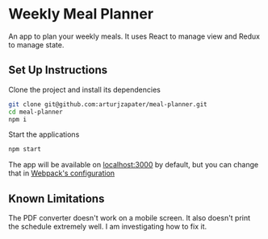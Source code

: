 # Weekly Meal Planner

An app to plan your weekly meals. It uses React to manage view and Redux to manage state.

## Set Up Instructions

Clone the project and install its dependencies

```bash
git clone git@github.com:arturjzapater/meal-planner.git
cd meal-planner
npm i
```

Start the applications

```bash
npm start
```

The app will be available on <localhost:3000> by default, but you can change that in [Webpack's configuration](webpack.config.js)

## Known Limitations

The PDF converter doesn't work on a mobile screen. It also doesn't print the schedule extremely well. I am investigating how to fix it.
